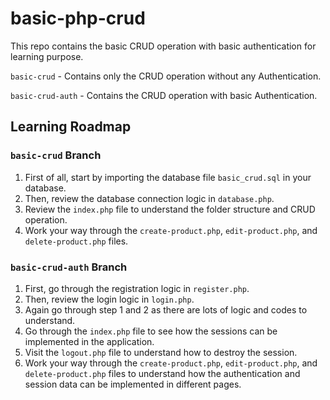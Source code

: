 # basic-php-crud
This repo contains the basic CRUD operation with basic authentication for learning purpose.

`basic-crud` - Contains only the CRUD operation without any Authentication.

`basic-crud-auth` - Contains the CRUD operation with basic Authentication.

## Learning Roadmap
### `basic-crud` Branch
1. First of all, start by importing the database file `basic_crud.sql` in your database.
2. Then, review the database connection logic in `database.php`.
3. Review the `index.php` file to understand the folder structure and CRUD operation.
4. Work your way through the `create-product.php`, `edit-product.php`, and `delete-product.php` files.

### `basic-crud-auth` Branch
1. First, go through the registration logic in `register.php`.
2. Then, review the login logic in `login.php`.
3. Again go through step 1 and 2 as there are lots of logic and codes to understand.
4. Go through the `index.php` file to see how the sessions can be implemented in the application.
5. Visit the `logout.php` file to understand how to destroy the session.
6. Work your way through the `create-product.php`, `edit-product.php`, and `delete-product.php` files to understand how the authentication and session data can be implemented in different pages.